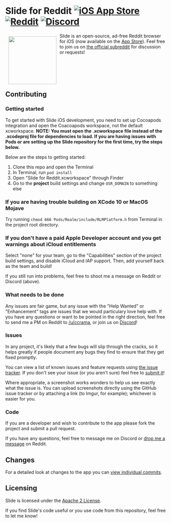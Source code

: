 # Slide for Reddit [![iOS App Store](https://img.shields.io/itunes/v/1260626828.svg)](https://itunes.apple.com/us/app/slide-for-reddit/id1260626828) [![Reddit](https://img.shields.io/badge/reddit-%2Fr%2Fslide__ios-brightgreen.svg)](https://www.reddit.com/r/slide_ios) [![Discord](https://img.shields.io/discord/407573578985242635.svg)](https://discord.gg/hVWAY8A)  

<img src="/slide_ios_rounded.png" align="left" width="150" hspace="10" vspace="10">

Slide is an open-source, ad-free Reddit browser for iOS (now available on the [App Store](https://itunes.apple.com/us/app/slide-for-reddit/id1260626828)). Feel free to join us on [the official subreddit](https://www.reddit.com/r/slide_ios) for discussion or requests!

<br>
<br>
<br>
<br>

## Contributing


### Getting started

To get started with Slide iOS development, you need to set up Cocoapods integration and open the Coacoapods workspace, not the default xcworkspace. **NOTE: You must open the .xcworkspace file instead of the .xcodeproj file for dependencies to load. If you are having issues with Pods or are setting up the Slide repository for the first time, try the steps below.**

Below are the steps to getting started:

1. Clone this repo and open the Terminal
2. In Terminal, run `pod install`
3. Open "Slide for Reddit.xcworkspace" through Finder
4. Go to the **project** build settings and change `USR_DOMAIN` to something else


### If you are having trouble building on XCode 10 or MacOS Mojave

Try running `chmod 666 Pods/Realm/include/RLMPlatform.h` from Terminal in the project root directory.


### If you don't have a paid Apple Developer account and you get warnings about iCloud entitlements

Select "none" for your team, go to the "Capabilities" section of the project build settings, and disable iCloud and IAP support. Then, add yourself back as the team and build!

If you still run into problems, feel free to shoot me a message on Reddit or Discord (above).


### What needs to be done

Any issues are fair game, but any issue with the "Help Wanted" or "Enhancement" tags are issues that we would particulary love help with. If you have any questions or want to be pointed in the right direction, feel free to send me a PM on Reddit to [/u/ccrama](https://www.reddit.com/u/ccrama), or join us on [Discord](https://discord.gg/hVWAY8A)!


### Issues

In any project, it's likely that a few bugs will slip through the cracks, so it helps greatly if people document any bugs they find to ensure that they get fixed promptly.

You can view a list of known issues and feature requests using [the issue tracker](https://github.com/ccrama/Slide-ios/issues). If you don't see your issue (or you aren't sure) feel free to [submit it](https://github.com/ccrama/Slide-ios/issues/new)!

Where appropriate, a screenshot works wonders to help us see exactly what the issue is. You can upload screenshots directly using the GitHub issue tracker or by attaching a link (to Imgur, for example); whichever is easier for you.


### Code

If you are a developer and wish to contribute to the app please fork the project and submit a pull request.

If you have any questions, feel free to message me on Discord or [drop me a message](https://www.reddit.com/message/compose/?to=ccrama) on Reddit.


## Changes

For a detailed look at changes to the app you can [view individual commits](https://github.com/ccrama/Slide-ios/commits/master).


## Licensing

Slide is licensed under the [Apache 2 License](LICENSE).

If you find Slide's code useful or you use code from this repository, feel free to let me know!
